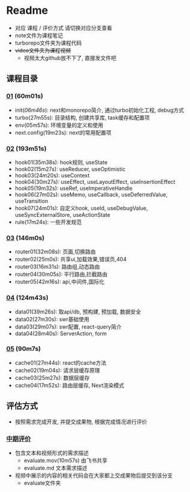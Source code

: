 # Readme
* 对应 课程 / 评价方式 请切换对应分支查看
* note文件为课程笔记
* turborepo文件夹为课程代码
* ~~video文件夹为课程视频~~
    * 视频太大github放不下了, 直接发文件吧

## 课程目录

### [01](https://github.com/rigyoku/react-teaching/tree/01) (60m01s)
* init(*06m46s*): next和monorepo简介, 通过turbo初始化工程, debug方式
* turbo(27m55s): 目录结构, 创建共享库, task缓存和配置项
* env(05m57s): 环境变量的定义和使用
* next.config(19m23s): next的常用配置项


### [02](https://github.com/rigyoku/react-teaching/tree/02) (193m51s)
* hook01(35m38s): hook规则, useState
* hook02(15m27s): useReducer, useOptimistic
* hook03(24m20s): useContext
* hook04(30m27s): useEffect, useLayoutEffect, useInsertionEffect
* hook05(19m32s): useRef, useImperativeHandle
* hook06(27m02s): useMemo, useCallback, useDeferredValue, useTransition
* hook07(24m01s): 自定义hook, useId, useDebugValue, useSyncExternalStore, useActionState
* rule(17m24s):  一些开发规范

### [03](https://github.com/rigyoku/react-teaching/tree/03) (146m0s)
* router01(32m08s): 页面,切换路由
* router02(25m0s): 共享ui,加载效果,错误页,404
* router03(16m31s): 路由组,动态路由
* router04(30m05s): 平行路由,拦截路由
* router05(42m16s): api,中间件,国际化

### [04](https://github.com/rigyoku/react-teaching/tree/04) (124m43s)
* data01(39m26s): 取api/db, 预构建, 预加载, 数据安全
* data02(27m30s): swr基础使用
* data03(29m07s): swr配置, react-query简介
* data04(28m40s): ServerAction, form

### [05](https://github.com/rigyoku/react-teaching/tree/05) (90m7s)
* cache01(27m44s): react的cache方法
* cache02(19m04s): 请求层缓存原理
* cache03(25m27s): 数据层缓存
* cache04(17m52s): 路由层缓存, Next渲染模式


## 评估方式
* 按照需求完成开发, 并提交成果物, 根据完成情况进行评价

### [中期评价](https://github.com/rigyoku/react-teaching/tree/evaluate01)
* 包含文本和视频形式的需求描述
    * evaluate.mov(10m57s) 由飞书共享
    * evaluate.md 文本需求描述
* 视频中展示的内容的相关代码会在大家都上交成果物后提交到该分支
    * evaluate文件夹